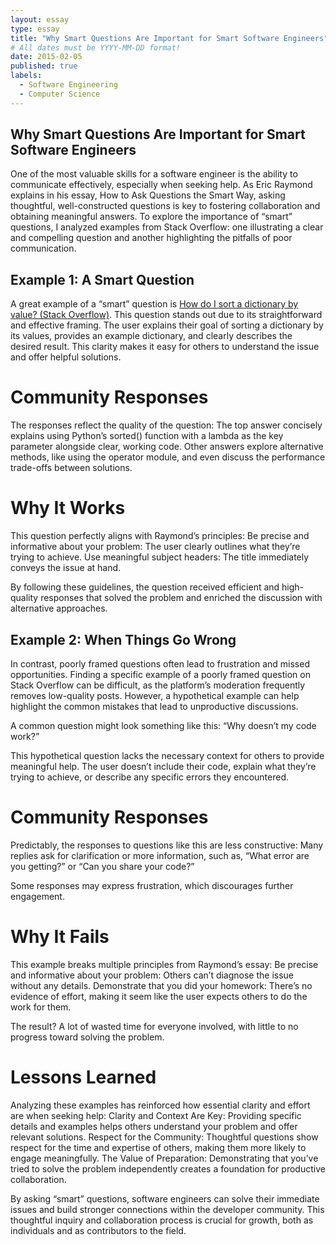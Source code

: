 ```yaml
---
layout: essay
type: essay
title: "Why Smart Questions Are Important for Smart Software Engineers"
# All dates must be YYYY-MM-DD format!
date: 2015-02-05
published: true
labels:
  - Software Engineering
  - Computer Science
---
```


## Why Smart Questions Are Important for Smart Software Engineers

One of the most valuable skills for a software engineer is the ability to communicate effectively, especially when seeking help. As Eric Raymond explains in his essay, How to Ask Questions the Smart Way, asking thoughtful, well-constructed questions is key to fostering collaboration and obtaining meaningful answers. To explore the importance of “smart” questions, I analyzed examples from Stack Overflow: one illustrating a clear and compelling question and another highlighting the pitfalls of poor communication.

## Example 1: A Smart Question
A great example of a “smart” question is [How do I sort a dictionary by value? (Stack Overflow)](https://stackoverflow.com/questions/613183/how-do-i-sort-a-dictionary-by-value). This question stands out due to its straightforward and effective framing.
The user explains their goal of sorting a dictionary by its values, provides an example dictionary, and clearly describes the desired result. This clarity makes it easy for others to understand the issue and offer helpful solutions.

# Community Responses
The responses reflect the quality of the question:
The top answer concisely explains using Python’s sorted() function with a lambda as the key parameter alongside clear, working code.
Other answers explore alternative methods, like using the operator module, and even discuss the performance trade-offs between solutions.

# Why It Works
This question perfectly aligns with Raymond’s principles:
Be precise and informative about your problem: The user clearly outlines what they’re trying to achieve.
Use meaningful subject headers: The title immediately conveys the issue at hand.

By following these guidelines, the question received efficient and high-quality responses that solved the problem and enriched the discussion with alternative approaches.


## Example 2: When Things Go Wrong

In contrast, poorly framed questions often lead to frustration and missed opportunities. Finding a specific example of a poorly framed question on Stack Overflow can be difficult, as the platform’s moderation frequently removes low-quality posts. However, a hypothetical example can help highlight the common mistakes that lead to unproductive discussions.

A common question might look something like this:
“Why doesn’t my code work?”

This hypothetical question lacks the necessary context for others to provide meaningful help. The user doesn’t include their code, explain what they’re trying to achieve, or describe any specific errors they encountered.

# Community Responses
Predictably, the responses to questions like this are less constructive:
Many replies ask for clarification or more information, such as, “What error are you getting?” or “Can you share your code?”

Some responses may express frustration, which discourages further engagement.

# Why It Fails
This example breaks multiple principles from Raymond’s essay:
Be precise and informative about your problem: Others can’t diagnose the issue without any details.
Demonstrate that you did your homework: There’s no evidence of effort, making it seem like the user expects others to do the work for them.

The result? A lot of wasted time for everyone involved, with little to no progress toward solving the problem.

# Lessons Learned
Analyzing these examples has reinforced how essential clarity and effort are when seeking help:
Clarity and Context Are Key: Providing specific details and examples helps others understand your problem and offer relevant solutions.
Respect for the Community: Thoughtful questions show respect for the time and expertise of others, making them more likely to engage meaningfully.
The Value of Preparation: Demonstrating that you’ve tried to solve the problem independently creates a foundation for productive collaboration.

By asking “smart” questions, software engineers can solve their immediate issues and build stronger connections within the developer community. This thoughtful inquiry and collaboration process is crucial for growth, both as individuals and as contributors to the field.
